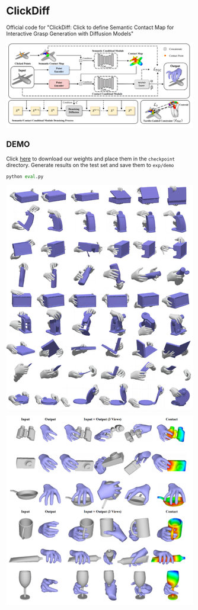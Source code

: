 # ClickDiff

Official code for "ClickDiff: Click to define Semantic Contact Map for Interactive Grasp Generation with Diffusion Models"

![pipeline_00](assets/pipeline_00.png)



## DEMO
Click [here](https://drive.google.com/drive/folders/1bnJjyJbSrf1978lCh80Zo8gaHdu8K_wp?usp=sharing) to download our weights and place them in the `checkpoint` directory.
Generate results on the test set and save them to `exp/demo`

```python
python eval.py
```

![append1_00](assets/append1_00.png)

![append2_00](assets/append2_00.png)